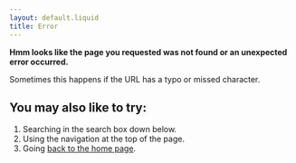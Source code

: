 ```yaml
---
layout: default.liquid
title: Error
---
```


**Hmm looks like the page you requested was not found or an unexpected error
occurred.**

Sometimes this happens if the URL has a typo or missed character.

## You may also like to try:

1. Searching in the search box down below.
2. Using the navigation at the top of the page.
3.  Going [back to the home page](/).

